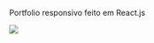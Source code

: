 Portfolio responsivo feito em React.js

![](https://firebasestorage.googleapis.com/v0/b/imagens-forum.appspot.com/o/posts%2Fporfolio.gif?alt=media&token=da158e5f-9fe6-489a-be38-b3736aebdd7e)

